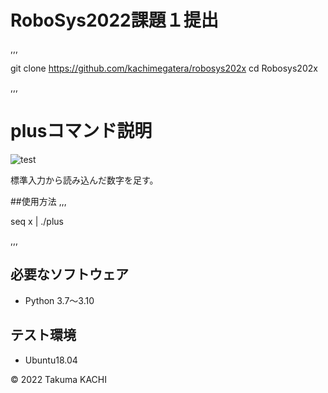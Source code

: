# RoboSys2022課題１提出

,,,

git clone https://github.com/kachimegatera/robosys202x
cd Robosys202x

,,,

# plusコマンド説明
![test](https://github.com/kachimegatera/robosys202x/actions/workflows/test.yml/badge.svg)

標準入力から読み込んだ数字を足す。

##使用方法
,,,

seq x | ./plus

,,,

## 必要なソフトウェア
* Python 3.7〜3.10

## テスト環境
* Ubuntu18.04

© 2022 Takuma KACHI
